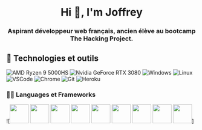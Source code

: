 <h1 align="center">Hi 👋, I'm Joffrey</h1>
<h3 align="center">Aspirant développeur web français, ancien élève au bootcamp The Hacking Project.</h3>

## 🔧 Technologies et outils
![AMD Ryzen 9 5000HS](https://img.shields.io/badge/AMD-Ryzen_9_5000HS-ED1C24?style=for-the-badge&logo=amd&logoColor=white)
![Nvidia GeForce RTX 3080](https://img.shields.io/badge/NVIDIA-GeForce_RTX_3080-76B900?style=for-the-badge&logo=nvidia&logoColor=white)
![Windows](https://img.shields.io/badge/Windows-0078D6?style=for-the-badge&logo=windows&logoColor=white)
![Linux](https://img.shields.io/badge/Linux-FCC624?style=for-the-badge&logo=linux&logoColor=black)
![VSCode](https://img.shields.io/badge/Visual_Studio_Code-0078D4?style=for-the-badge&logo=visual%20studio%20code&logoColor=white)
![Chrome](https://img.shields.io/badge/Google_chrome-4285F4?style=for-the-badge&logo=Google-chrome&logoColor=white)
![Git](https://img.shields.io/badge/Git-F05032?style=for-the-badge&logo=git&logoColor=white)
![Heroku](https://img.shields.io/badge/Heroku-430098?style=for-the-badge&logo=heroku&logoColor=white)

### 👨‍💻 Languages et Frameworks
![<img width="50px" src="https://cdn.jsdelivr.net/gh/devicons/devicon/icons/html5/html5-original.svg" />
<img width="50px" src="https://cdn.jsdelivr.net/gh/devicons/devicon/icons/css3/css3-original.svg" />
<img width="50px" src="https://cdn.jsdelivr.net/gh/devicons/devicon/icons/sass/sass-original.svg" />
<img width="50px" src="https://cdn.jsdelivr.net/gh/devicons/devicon/icons/javascript/javascript-original.svg" />
<img width="50px" src="https://cdn.jsdelivr.net/gh/devicons/devicon/icons/react/react-original-wordmark.svg" />
<img width="50px" src="https://cdn.jsdelivr.net/gh/devicons/devicon/icons/ruby/ruby-plain-wordmark.svg" />
<img width="50px" src="https://cdn.jsdelivr.net/gh/devicons/devicon/icons/rails/rails-plain-wordmark.svg" />
<img width="50px" src="https://cdn.jsdelivr.net/gh/devicons/devicon/icons/postgresql/postgresql-original-wordmark.svg" />
<img width="50px" src="https://cdn.jsdelivr.net/gh/devicons/devicon/icons/python/python-original-wordmark.svg" />]

